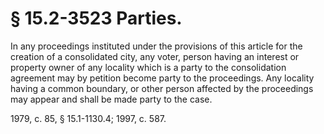 # § 15.2-3523 Parties.

<p>In any proceedings instituted under the provisions of this article for the creation of a consolidated city, any voter, person having an interest or property owner of any locality which is a party to the consolidation agreement may by petition become party to the proceedings. Any locality having a common boundary, or other person affected by the proceedings may appear and shall be made party to the case.</p><p>1979, c. 85, § 15.1-1130.4; 1997, c. 587.</p>